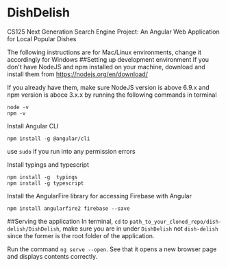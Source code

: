 # DishDelish
CS125 Next Generation Search Engine Project: An Angular Web Application for Local Popular Dishes

The following instructions are for Mac/Linux environments, change it accordingly for Windows
##Setting up development environment
If you don't have NodeJS and npm installed on your machine, download and install them from https://nodejs.org/en/download/

If you already have them, make sure NodeJS version is above 6.9.x and npm version is aboce 3.x.x by running the following commands in terminal

```
node -v
npm -v
```

Install Angular CLI

```
npm install -g @angular/cli
```

use `sudo` if you run into any permission errors

Install typings and typescript

```
npm install -g  typings
npm install -g typescript
```

Install the AngularFire library for accessing Firebase with Angular

```
npm install angularfire2 firebase --save
```

##Serving the application
In terminal, `cd` to `path_to_your_cloned_repo/dish-delish/DishDelish`, make sure you are in under `DishDelish` not `dish-delish` since the former is the root folder of the application.

Run the command  `ng serve --open`. See that it opens a new browser page and displays contents correctly.
